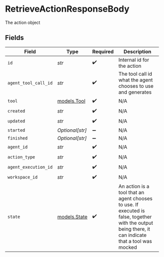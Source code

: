 # RetrieveActionResponseBody

The action object


## Fields

| Field                                                                                                                                                | Type                                                                                                                                                 | Required                                                                                                                                             | Description                                                                                                                                          |
| ---------------------------------------------------------------------------------------------------------------------------------------------------- | ---------------------------------------------------------------------------------------------------------------------------------------------------- | ---------------------------------------------------------------------------------------------------------------------------------------------------- | ---------------------------------------------------------------------------------------------------------------------------------------------------- |
| `id`                                                                                                                                                 | *str*                                                                                                                                                | :heavy_check_mark:                                                                                                                                   | Internal id for the action                                                                                                                           |
| `agent_tool_call_id`                                                                                                                                 | *str*                                                                                                                                                | :heavy_check_mark:                                                                                                                                   | The tool call id what the agent chooses to use and generates                                                                                         |
| `tool`                                                                                                                                               | [models.Tool](../models/tool.md)                                                                                                                     | :heavy_check_mark:                                                                                                                                   | N/A                                                                                                                                                  |
| `created`                                                                                                                                            | *str*                                                                                                                                                | :heavy_check_mark:                                                                                                                                   | N/A                                                                                                                                                  |
| `updated`                                                                                                                                            | *str*                                                                                                                                                | :heavy_check_mark:                                                                                                                                   | N/A                                                                                                                                                  |
| `started`                                                                                                                                            | *Optional[str]*                                                                                                                                      | :heavy_minus_sign:                                                                                                                                   | N/A                                                                                                                                                  |
| `finished`                                                                                                                                           | *Optional[str]*                                                                                                                                      | :heavy_minus_sign:                                                                                                                                   | N/A                                                                                                                                                  |
| `agent_id`                                                                                                                                           | *str*                                                                                                                                                | :heavy_check_mark:                                                                                                                                   | N/A                                                                                                                                                  |
| `action_type`                                                                                                                                        | *str*                                                                                                                                                | :heavy_check_mark:                                                                                                                                   | N/A                                                                                                                                                  |
| `agent_execution_id`                                                                                                                                 | *str*                                                                                                                                                | :heavy_check_mark:                                                                                                                                   | N/A                                                                                                                                                  |
| `workspace_id`                                                                                                                                       | *str*                                                                                                                                                | :heavy_check_mark:                                                                                                                                   | N/A                                                                                                                                                  |
| `state`                                                                                                                                              | [models.State](../models/state.md)                                                                                                                   | :heavy_check_mark:                                                                                                                                   | An action is a tool that an agent chooses to use. If executed is false, together with the output being there, it can indicate that a tool was mocked |